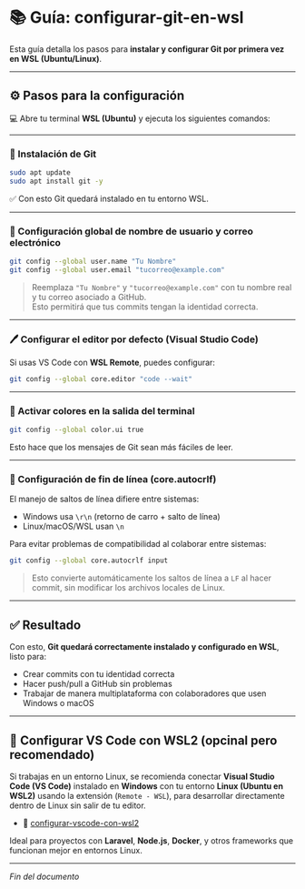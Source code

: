 # 📚 Guía: configurar-git-en-wsl

Esta guía detalla los pasos para **instalar y configurar Git por primera vez en WSL (Ubuntu/Linux)**.

---

## ⚙️ Pasos para la configuración

💻 Abre tu terminal **WSL (Ubuntu)** y ejecuta los siguientes comandos:

---

### 🧰 Instalación de Git

```bash
sudo apt update
sudo apt install git -y
```

✅ Con esto Git quedará instalado en tu entorno WSL.

---

### 🧑‍ Configuración global de nombre de usuario y correo electrónico

```bash
git config --global user.name "Tu Nombre"
git config --global user.email "tucorreo@example.com"
```

> Reemplaza `"Tu Nombre"` y `"tucorreo@example.com"` con tu nombre real y tu correo asociado a GitHub.  
> Esto permitirá que tus commits tengan la identidad correcta.

---

### 🖊️ Configurar el editor por defecto (Visual Studio Code)

Si usas VS Code con **WSL Remote**, puedes configurar:

```bash
git config --global core.editor "code --wait"
```

---

### 🌈 Activar colores en la salida del terminal

```bash
git config --global color.ui true
```

Esto hace que los mensajes de Git sean más fáciles de leer.

---

### 🧱 Configuración de fin de línea (core.autocrlf)

El manejo de saltos de línea difiere entre sistemas:

- Windows usa `\r\n` (retorno de carro + salto de línea)  
- Linux/macOS/WSL usan `\n`

Para evitar problemas de compatibilidad al colaborar entre sistemas:

```bash
git config --global core.autocrlf input
```

> Esto convierte automáticamente los saltos de línea a `LF` al hacer commit, sin modificar los archivos locales de Linux.

---

## ✅ Resultado

Con esto, **Git quedará correctamente instalado y configurado en WSL**, listo para:

- Crear commits con tu identidad correcta  
- Hacer push/pull a GitHub sin problemas  
- Trabajar de manera multiplataforma con colaboradores que usen Windows o macOS

---

## 🐧 Configurar VS Code con WSL2 (opcinal pero recomendado)

Si trabajas en un entorno Linux, se recomienda conectar **Visual Studio Code (VS Code)** instalado en **Windows** con tu entorno **Linux (Ubuntu en WSL2)** usando la extensión (`Remote - WSL`), para desarrollar directamente dentro de Linux sin salir de tu editor.  

- 📖 [configurar-vscode-con-wsl2](https://github.com/tejada1970/guias-desarrollo/blob/master/entorno-wsl/configurar/configurar-vscode-con-wsl2.md)

Ideal para proyectos con **Laravel**, **Node.js**, **Docker**, y otros frameworks que funcionan mejor en entornos Linux.

---

*Fin del documento*

